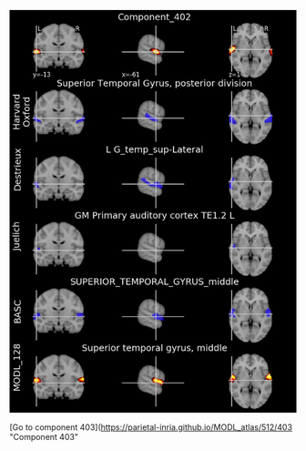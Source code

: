 


![402](preliminary/402.jpg "Component 402")

[Go to component 403](https://parietal-inria.github.io/MODL_atlas/512/403 "Component 403"